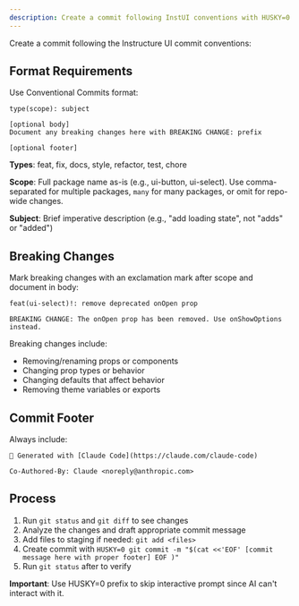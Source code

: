```yaml
---
description: Create a commit following InstUI conventions with HUSKY=0
---
```


Create a commit following the Instructure UI commit conventions:

## Format Requirements

Use Conventional Commits format:

```
type(scope): subject

[optional body]
Document any breaking changes here with BREAKING CHANGE: prefix

[optional footer]
```

**Types**: feat, fix, docs, style, refactor, test, chore

**Scope**: Full package name as-is (e.g., ui-button, ui-select). Use comma-separated for multiple packages, `many` for many packages, or omit for repo-wide changes.

**Subject**: Brief imperative description (e.g., "add loading state", not "adds" or "added")

## Breaking Changes

Mark breaking changes with an exclamation mark after scope and document in body:

```
feat(ui-select)!: remove deprecated onOpen prop

BREAKING CHANGE: The onOpen prop has been removed. Use onShowOptions instead.
```

Breaking changes include:

- Removing/renaming props or components
- Changing prop types or behavior
- Changing defaults that affect behavior
- Removing theme variables or exports

## Commit Footer

Always include:

```
🤖 Generated with [Claude Code](https://claude.com/claude-code)

Co-Authored-By: Claude <noreply@anthropic.com>
```

## Process

1. Run `git status` and `git diff` to see changes
2. Analyze the changes and draft appropriate commit message
3. Add files to staging if needed: `git add <files>`
4. Create commit with `HUSKY=0 git commit -m "$(cat <<'EOF'
[commit message here with proper footer]
EOF
)"`
5. Run `git status` after to verify

**Important**: Use HUSKY=0 prefix to skip interactive prompt since AI can't interact with it.
